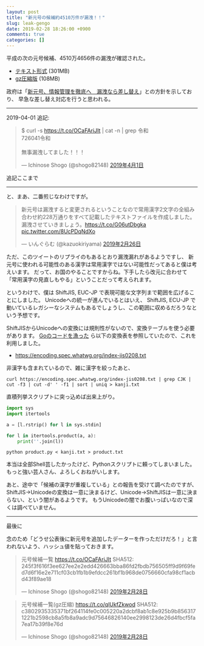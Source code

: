```yaml
---
layout: post
title: "新元号の候補約4510万件が漏洩！！"
slug: leak-gengo
date: 2019-02-28 18:26:00 +0900
comments: true
categories: []
---
```


平成の次の元号候補、4510万4656件の漏洩が確認された。

- [テキスト形式](https://s3-ap-northeast-1.amazonaws.com/shogo82148-jis0208/product.txt) (301MB)
- [gz圧縮版](https://s3-ap-northeast-1.amazonaws.com/shogo82148-jis0208/product.txt.gz) (108MB)

政府は「[新元号、情報管理を徹底へ　漏洩なら差し替え](https://www.nikkei.com/article/DGXMZO41696000V20C19A2PP8000/)」との方針を示しており、
早急な差し替え対応を行うと思われる。

-----

2019-04-01 追記:

<blockquote class="twitter-tweet" data-lang="ja"><p lang="ja" dir="ltr">$ curl -s <a href="https://t.co/OCaFAriJIt">https://t.co/OCaFAriJIt</a> | cat -n | grep 令和<br>726041令和<br><br>無事漏洩してました！！！</p>&mdash; Ichinose Shogo (@shogo82148) <a href="https://twitter.com/shogo82148/status/1112546270088843264?ref_src=twsrc%5Etfw">2019年4月1日</a></blockquote>
<script async src="https://platform.twitter.com/widgets.js" charset="utf-8"></script>

追記ここまで

-----

と、まあ、二番煎じなわけですが。

<blockquote class="twitter-tweet" data-lang="ja"><p lang="ja" dir="ltr">新元号は漏洩すると変更されるということなので常用漢字2文字の全組み合わせ約228万通りをすべて記載したテキストファイルを作成しました。漏洩させていきましょう。<a href="https://t.co/G06utDbgka">https://t.co/G06utDbgka</a> <a href="https://t.co/8UcPDqNdXo">pic.twitter.com/8UcPDqNdXo</a></p>&mdash; いんぐらむ (@kazuokiriyama) <a href="https://twitter.com/kazuokiriyama_/status/1100347532675149825?ref_src=twsrc%5Etfw">2019年2月26日</a></blockquote>
<script async src="https://platform.twitter.com/widgets.js" charset="utf-8"></script>

ただ、このツイートのリプライのもあるとおり漏洩漏れがあるようですし、
新元号に使われる可能性のある漢字は常用漢字ではない可能性だってあると僕は考えいます。
だって、お国のやることですからね。下手したら改元に合わせて「常用漢字の見直しもやる」ということだって考えられます。

というわけで、僕は ShiftJIS, EUC-JP で表現可能な文字列まで範囲を広げることにしました。
Unicodeへの統一が進んでいるとはいえ、 ShiftJIS, ECU-JP で動いているレガシーなシステムもあるでしょうし、この範囲に収めるだろうなという予想です。

ShiftJISからUnicodeへの変換には規則性がないので、変換テーブルを使う必要があります。
[Goのコードを漁った](https://github.com/golang/text/blob/master/encoding/japanese/tables.go) ら以下の変換表を参照していたので、これを利用しました。

- https://encoding.spec.whatwg.org/index-jis0208.txt

非漢字も含まれているので、雑に漢字を絞ったあと、

```
curl https://encoding.spec.whatwg.org/index-jis0208.txt | grep CJK | cut -f3 | cut -d' ' -f1 | sort | uniq > kanji.txt
```

直積列挙スクリプトに突っ込めば出来上がり。

```python
import sys
import itertools

a = [l.rstrip() for l in sys.stdin]

for l in itertools.product(a, a):
    print(''.join(l))
```

```
python product.py < kanji.txt > product.txt 
```

本当は全部Shell芸したかったけど、Pythonスクリプトに頼ってしまいました。
もっと強い芸人さん、よろしくおねがいします。

あと、途中で「候補の漢字が重複している」との報告を受けて調べたのですが、ShiftJIS->Unicodeの変換は一意に決まるけど、Unicode->ShiftJISは一意に決まらない、という闇があるようです。
もうUnicodeの闇でお腹いっぱいなので深くは調べていません。

-----

最後に

念のため「どうせ公表後に新元号を追加したデーターを作っただけだろ！」と言われないよう、ハッシュ値を貼っておきます。

<blockquote class="twitter-tweet" data-conversation="none" data-lang="ja"><p lang="in" dir="ltr">元号候補一覧 <a href="https://t.co/OCaFAriJIt">https://t.co/OCaFAriJIt</a> SHA512: 245f3f616f3ee627ee2e2edd426663bba86fd2fbdb756505ff9d9f69fed7d6f16e2e711cf03cb1fb1b9efdcc261bf1b968de0756660cfa98cf1acbd43f89ae18</p>&mdash; Ichinose Shogo (@shogo82148) <a href="https://twitter.com/shogo82148/status/1101052320303898625?ref_src=twsrc%5Etfw">2019年2月28日</a></blockquote>
<script async src="https://platform.twitter.com/widgets.js" charset="utf-8"></script>

<blockquote class="twitter-tweet" data-conversation="none" data-lang="ja"><p lang="zh" dir="ltr">元号候補一覧(gz圧縮) <a href="https://t.co/qlUkfZkwod">https://t.co/qlUkfZkwod</a> SHA512: c3802935335371bf264114fe0c005220a2dcbf8ab1c8e925b9b8563171221b2598cb8a5fb8a9adc9d75646826140ee2998123de26d4fbcf5fa7ea17b39f8e76d</p>&mdash; Ichinose Shogo (@shogo82148) <a href="https://twitter.com/shogo82148/status/1101052520065953792?ref_src=twsrc%5Etfw">2019年2月28日</a></blockquote>
<script async src="https://platform.twitter.com/widgets.js" charset="utf-8"></script>
